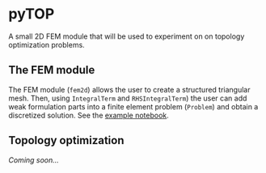 # pyTOP

A small 2D FEM module that will be used to experiment on on topology optimization problems.

## The FEM module

The FEM module (`fem2d`) allows the user to create a structured triangular mesh. Then, using `IntegralTerm` and `RHSIntegralTerm`) the user can add weak formulation parts into a finite element problem (`Problem`) and obtain a discretized solution. See the [example notebook](https://github.com/paluneau/pyTOP/blob/main/fe_examples.ipynb).

## Topology optimization

_Coming soon..._
